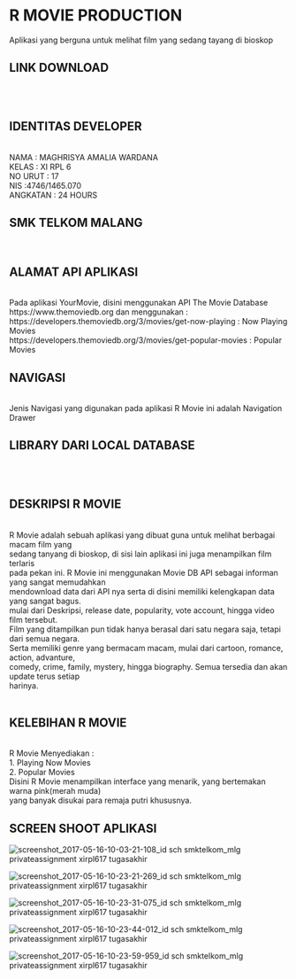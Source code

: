 <h1>R MOVIE PRODUCTION</h1>
Aplikasi yang berguna untuk melihat film yang sedang tayang di bioskop
<br>
<h2>LINK DOWNLOAD</h2>
<br>
<br>
<h2>IDENTITAS DEVELOPER</h2>
<br>
NAMA : MAGHRISYA AMALIA WARDANA
<br>
KELAS : XI RPL 6
<br>
NO URUT : 17
<br>
NIS :4746/1465.070
<br>
ANGKATAN : 24 HOURS
<br>
<h2>SMK TELKOM MALANG</h2>
<br>
<h2>ALAMAT API APLIKASI</h2>
<br>
Pada aplikasi YourMovie, disini menggunakan API The Movie Database https://www.themoviedb.org dan menggunakan :
<br>
https://developers.themoviedb.org/3/movies/get-now-playing : Now Playing Movies
<br>
https://developers.themoviedb.org/3/movies/get-popular-movies : Popular Movies
<br>
<h2>NAVIGASI</h2>
<br>
Jenis Navigasi yang digunakan pada aplikasi R Movie ini adalah Navigation Drawer
<br>
<h2>LIBRARY DARI LOCAL DATABASE</h2>
<br>
<br>
<h2>DESKRIPSI R MOVIE</h2>
<br>
R Movie adalah sebuah aplikasi yang dibuat guna untuk melihat berbagai macam film yang <br>
sedang tanyang di bioskop, di sisi lain aplikasi ini juga menampilkan film terlaris <br>
pada pekan ini. R Movie ini menggunakan Movie DB API sebagai informan yang sangat memudahkan <br>
mendownload data dari API nya serta di disini memiliki kelengkapan data yang sangat bagus. <br>
mulai dari Deskripsi, release date, popularity, vote account, hingga video film tersebut. <br>
Film yang ditampilkan pun tidak hanya berasal dari satu negara saja, tetapi dari semua negara. <br>
Serta memiliki genre yang bermacam macam, mulai dari cartoon, romance, action, advanture, <br>
comedy, crime, family, mystery, hingga biography. Semua tersedia dan akan update terus setiap <br>
harinya. <br>
<br>
<h2>KELEBIHAN R MOVIE</h2>
<br>
R Movie Menyediakan :
<br>
1. Playing Now Movies
<br>
2. Popular Movies
<br>
Disini R Movie menampilkan interface yang menarik, yang bertemakan warna pink(merah muda) <br>
yang banyak disukai para remaja putri khususnya. <br>
<h2>SCREEN SHOOT APLIKASI</h2>

![screenshot_2017-05-16-10-03-21-108_id sch smktelkom_mlg privateassignment xirpl617 tugasakhir](https://cloud.githubusercontent.com/assets/22170389/26088755/257b846c-3a23-11e7-9ed2-44d0e470880d.png)

![screenshot_2017-05-16-10-23-21-269_id sch smktelkom_mlg privateassignment xirpl617 tugasakhir](https://cloud.githubusercontent.com/assets/22170389/26088758/257dd53c-3a23-11e7-9d39-81fa53db7224.png)

![screenshot_2017-05-16-10-23-31-075_id sch smktelkom_mlg privateassignment xirpl617 tugasakhir](https://cloud.githubusercontent.com/assets/22170389/26088754/257b71de-3a23-11e7-9d4c-bd2fe30f9b0d.png)

![screenshot_2017-05-16-10-23-44-012_id sch smktelkom_mlg privateassignment xirpl617 tugasakhir](https://cloud.githubusercontent.com/assets/22170389/26088756/257ba3ca-3a23-11e7-82d2-360419f2db37.png)

![screenshot_2017-05-16-10-23-59-959_id sch smktelkom_mlg privateassignment xirpl617 tugasakhir](https://cloud.githubusercontent.com/assets/22170389/26088757/257bb89c-3a23-11e7-8162-fae21668666c.png)


